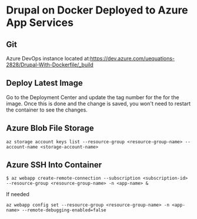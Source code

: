 # Drupal on Docker Deployed to Azure App Services

## Git
Azure DevOps instance located at:https://dev.azure.com/uequations-2828/Drupal-With-Dockerfile/_build

## Deploy Latest Image
Go to the Deployment Center and update the tag number for the for the image. Once this is done and the change is saved, you won't need to restart the container to see the changes.

## Azure Blob File Storage
```
az storage account keys list --resource-group <resource-group-name> --account-name <storage-account-name>
```

## Azure SSH Into Container
```
$ az webapp create-remote-connection --subscription <subscription-id> --resource-group <resource-group-name> -n <app-name> &
```

If needed
```
az webapp config set --resource-group <resource-group-name> -n <app-name> --remote-debugging-enabled=false
```